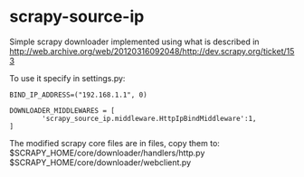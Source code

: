 scrapy-source-ip
================

Simple scrapy downloader implemented using what is described in http://web.archive.org/web/20120316092048/http://dev.scrapy.org/ticket/153 

To use it specify in settings.py:

	BIND_IP_ADDRESS=("192.168.1.1", 0)

	DOWNLOADER_MIDDLEWARES = [
    		'scrapy_source_ip.middleware.HttpIpBindMiddleware':1,
	]

The modified scrapy core files are in files, copy them to:
	$SCRAPY_HOME/core/downloader/handlers/http.py
	$SCRAPY_HOME/core/downloader/webclient.py

